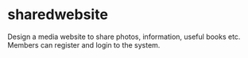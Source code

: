 # sharedwebsite
Design a media website  to share photos, information, useful books etc. Members can register and login to the system.
